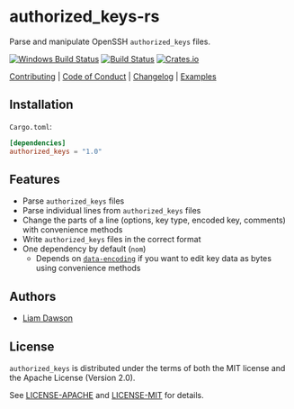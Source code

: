 # authorized_keys-rs

Parse and manipulate OpenSSH `authorized_keys` files.

[![Windows Build Status](https://ci.appveyor.com/api/projects/status/gm7dto6llk0mgrsr?svg=true)](https://ci.appveyor.com/project/liamdawson/authorized-keys)
[![Build Status](https://travis-ci.com/hubauth/authorized_keys.svg?branch=master)](https://travis-ci.com/hubauth/authorized_keys)
[![Crates.io](https://img.shields.io/crates/v/authorized_keys.svg)](https://crates.io/crates/authorized_keys)

  [Contributing](./CONTRIBUTING.md)
| [Code of Conduct](./CODE_OF_CONDUCT.md)
| [Changelog](./CHANGELOG.md)
| [Examples](./examples/)

## Installation

`Cargo.toml`:

```toml
[dependencies]
authorized_keys = "1.0"
```

## Features

* Parse `authorized_keys` files
* Parse individual lines from `authorized_keys` files
* Change the parts of a line (options, key type, encoded key, comments)
  with convenience methods
* Write `authorized_keys` files in the correct format
* One dependency by default (`nom`)
  * Depends on [`data-encoding`] if you want to edit key data as bytes using
    convenience methods

## Authors

* [Liam Dawson](https://github.com/liamdawson)

## License

`authorized_keys` is distributed under the terms of both the MIT license and the
Apache License (Version 2.0).

See [LICENSE-APACHE](LICENSE-APACHE) and [LICENSE-MIT](LICENSE-MIT) for details.

[`data-encoding`]: https://github.com/ia0/data-encoding
